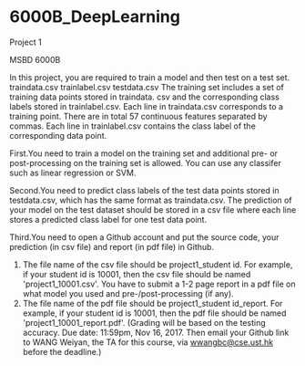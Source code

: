 # 6000B_DeepLearning

Project 1

MSBD 6000B

In this project, you are required to train a model and then test on a test set. 
traindata.csv 
trainlabel.csv
testdata.csv 
The training set includes a set of training data points stored in traindata.
csv and the corresponding class labels stored in trainlabel.csv.
Each line in traindata.csv corresponds to a training point. 
There are in total 57 continuous features separated by commas. 
Each line in trainlabel.csv contains the class label of the corresponding data point. 

First.You need to train a model on the training set and additional pre- or post-processing on the training set is allowed. 
			You can use any classifer such as linear regression or SVM. 

Second.You need to predict class labels of the test data points stored in testdata.csv, which has the same format as traindata.csv. The prediction of your model on the test dataset should be stored in a csv file where each line stores a predicted class label for one test data point. 

Third.You need to open a Github account and put the source code, your prediction (in csv file) and report (in pdf file) in     Github. 

1. The file name of the csv file should be project1_student id. 
		For example, if your student id is 10001, then the csv file should be named 'project1_10001.csv'. You have to submit a 1-2 page report in a pdf file on what model you used and pre-/post-processing (if any).
2. The file name of the pdf file should be project1_student id_report. For example, if your student id is 10001, then the pdf file should be named 'project1_10001_report.pdf'. 
(Grading will be based on the testing accuracy. Due date: 11:59pm, Nov 16, 2017. 
Then email your Github link to WANG Weiyan, the TA for this course, via wwangbc@cse.ust.hk before the deadline.)
